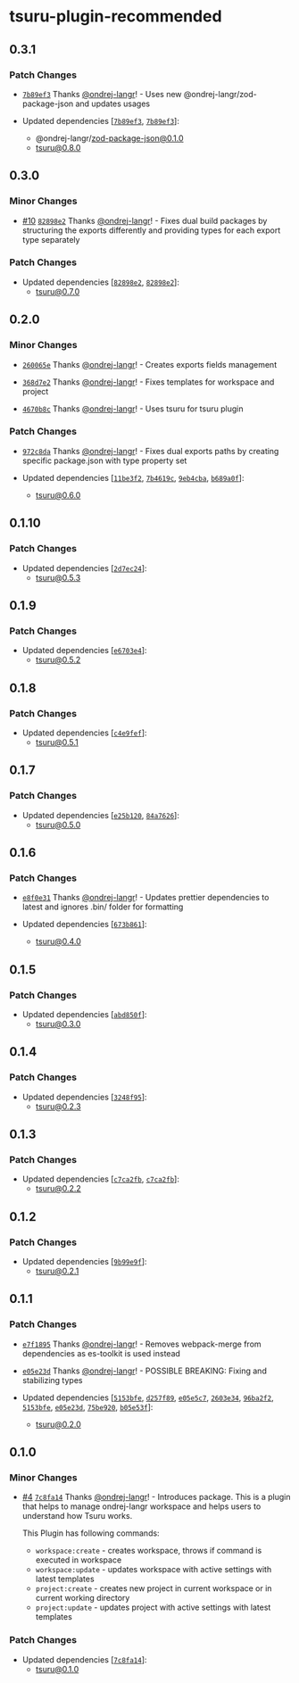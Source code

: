 # tsuru-plugin-recommended

## 0.3.1

### Patch Changes

- [`7b89ef3`](https://github.com/ondrej-langr/toolbox/commit/7b89ef3304f495558c58de4858175e89b9b6e9fb) Thanks [@ondrej-langr](https://github.com/ondrej-langr)! - Uses new @ondrej-langr/zod-package-json and updates usages

- Updated dependencies [[`7b89ef3`](https://github.com/ondrej-langr/toolbox/commit/7b89ef3304f495558c58de4858175e89b9b6e9fb), [`7b89ef3`](https://github.com/ondrej-langr/toolbox/commit/7b89ef3304f495558c58de4858175e89b9b6e9fb)]:
  - @ondrej-langr/zod-package-json@0.1.0
  - tsuru@0.8.0

## 0.3.0

### Minor Changes

- [#10](https://github.com/ondrej-langr/toolbox/pull/10) [`82898e2`](https://github.com/ondrej-langr/toolbox/commit/82898e2dd2f8592e78def8ac2df64d82d18ae3da) Thanks [@ondrej-langr](https://github.com/ondrej-langr)! - Fixes dual build packages by structuring the exports differently and providing types for each export type separately

### Patch Changes

- Updated dependencies [[`82898e2`](https://github.com/ondrej-langr/toolbox/commit/82898e2dd2f8592e78def8ac2df64d82d18ae3da), [`82898e2`](https://github.com/ondrej-langr/toolbox/commit/82898e2dd2f8592e78def8ac2df64d82d18ae3da)]:
  - tsuru@0.7.0

## 0.2.0

### Minor Changes

- [`260065e`](https://github.com/ondrej-langr/toolbox/commit/260065ef023d187b44f13d19f7546b7605099a40) Thanks [@ondrej-langr](https://github.com/ondrej-langr)! - Creates exports fields management

- [`368d7e2`](https://github.com/ondrej-langr/toolbox/commit/368d7e2053f0ab4377268be1ad42f4b9bdd1b799) Thanks [@ondrej-langr](https://github.com/ondrej-langr)! - Fixes templates for workspace and project

- [`4670b8c`](https://github.com/ondrej-langr/toolbox/commit/4670b8c90a9513901370ef57bfeef3f6cc59bf6e) Thanks [@ondrej-langr](https://github.com/ondrej-langr)! - Uses tsuru for tsuru plugin

### Patch Changes

- [`972c8da`](https://github.com/ondrej-langr/toolbox/commit/972c8daf75579e527b2f6c35877e95d18ee978a3) Thanks [@ondrej-langr](https://github.com/ondrej-langr)! - Fixes dual exports paths by creating specific package.json with type property set

- Updated dependencies [[`11be3f2`](https://github.com/ondrej-langr/toolbox/commit/11be3f26451503713e5d2a15004ec8da711cbe89), [`7b4619c`](https://github.com/ondrej-langr/toolbox/commit/7b4619c64a659297855324ebd5ae6ba6ab3589d7), [`9eb4cba`](https://github.com/ondrej-langr/toolbox/commit/9eb4cbaf94e0925752eae817d68bee52143510c1), [`b689a0f`](https://github.com/ondrej-langr/toolbox/commit/b689a0f36ac5820f3c0f9c3a8bcda7358ec74380)]:
  - tsuru@0.6.0

## 0.1.10

### Patch Changes

- Updated dependencies [[`2d7ec24`](https://github.com/ondrej-langr/toolbox/commit/2d7ec24924100493c39a868556f9d1ea0fa662e6)]:
  - tsuru@0.5.3

## 0.1.9

### Patch Changes

- Updated dependencies [[`e6703e4`](https://github.com/ondrej-langr/toolbox/commit/e6703e43f8c04cbe532506cfd08e0cee98e7defe)]:
  - tsuru@0.5.2

## 0.1.8

### Patch Changes

- Updated dependencies [[`c4e9fef`](https://github.com/ondrej-langr/toolbox/commit/c4e9fefba892030f0902e1b290c559c2176b8d4d)]:
  - tsuru@0.5.1

## 0.1.7

### Patch Changes

- Updated dependencies [[`e25b120`](https://github.com/ondrej-langr/toolbox/commit/e25b1203870cb5ad62ccc0079694eda4b3bcf31a), [`84a7626`](https://github.com/ondrej-langr/toolbox/commit/84a7626752375852d9c359df0a26827b654a6eed)]:
  - tsuru@0.5.0

## 0.1.6

### Patch Changes

- [`e8f0e31`](https://github.com/ondrej-langr/toolbox/commit/e8f0e314a41caa9a8850bcbac907864254878ee5) Thanks [@ondrej-langr](https://github.com/ondrej-langr)! - Updates prettier dependencies to latest and ignores .bin/ folder for formatting

- Updated dependencies [[`673b861`](https://github.com/ondrej-langr/toolbox/commit/673b861833feab22cd37ab4c4dfb3570c3cbe8b4)]:
  - tsuru@0.4.0

## 0.1.5

### Patch Changes

- Updated dependencies [[`abd850f`](https://github.com/ondrej-langr/toolbox/commit/abd850fc58aeb24126cc772a192b624d824ae6fc)]:
  - tsuru@0.3.0

## 0.1.4

### Patch Changes

- Updated dependencies [[`3248f95`](https://github.com/ondrej-langr/toolbox/commit/3248f95cad6bc697d0e72a9f38d58798f64e0798)]:
  - tsuru@0.2.3

## 0.1.3

### Patch Changes

- Updated dependencies [[`c7ca2fb`](https://github.com/ondrej-langr/toolbox/commit/c7ca2fb2690a698d49c2b5e414c505dc0a9106b8), [`c7ca2fb`](https://github.com/ondrej-langr/toolbox/commit/c7ca2fb2690a698d49c2b5e414c505dc0a9106b8)]:
  - tsuru@0.2.2

## 0.1.2

### Patch Changes

- Updated dependencies [[`9b99e9f`](https://github.com/ondrej-langr/toolbox/commit/9b99e9f7586191b6f3f8410e199f7e7126a008fc)]:
  - tsuru@0.2.1

## 0.1.1

### Patch Changes

- [`e7f1895`](https://github.com/ondrej-langr/toolbox/commit/e7f1895d51adf00d0898e198be1d2b7438666513) Thanks [@ondrej-langr](https://github.com/ondrej-langr)! - Removes webpack-merge from dependencies as es-toolkit is used instead

- [`e05e23d`](https://github.com/ondrej-langr/toolbox/commit/e05e23d23d894a569907e585cefdd04d8183bf6a) Thanks [@ondrej-langr](https://github.com/ondrej-langr)! - POSSIBLE BREAKING: Fixing and stabilizing types

- Updated dependencies [[`5153bfe`](https://github.com/ondrej-langr/toolbox/commit/5153bfe8ffb67719c11bc421bc48e67aba2a43f1), [`d257f89`](https://github.com/ondrej-langr/toolbox/commit/d257f89bb102e58fdc6c38d877db479728c3d7d2), [`e05e5c7`](https://github.com/ondrej-langr/toolbox/commit/e05e5c7e732bf2a25aa600990ea15aecf6d20cd1), [`2603e34`](https://github.com/ondrej-langr/toolbox/commit/2603e34ffb00728f6d812a591ecc35f674adb496), [`96ba2f2`](https://github.com/ondrej-langr/toolbox/commit/96ba2f29f966e6e1ca4df76ace56ce76b182f0a6), [`5153bfe`](https://github.com/ondrej-langr/toolbox/commit/5153bfe8ffb67719c11bc421bc48e67aba2a43f1), [`e05e23d`](https://github.com/ondrej-langr/toolbox/commit/e05e23d23d894a569907e585cefdd04d8183bf6a), [`75be920`](https://github.com/ondrej-langr/toolbox/commit/75be920a2c3849889a36f5d572bb8af59fc0aeb2), [`b05e53f`](https://github.com/ondrej-langr/toolbox/commit/b05e53f4ce5fdd436eca4f7878f7336e2feace86)]:
  - tsuru@0.2.0

## 0.1.0

### Minor Changes

- [#4](https://github.com/ondrej-langr/toolbox/pull/4) [`7c8fa14`](https://github.com/ondrej-langr/toolbox/commit/7c8fa140809cfec4a17b13362155f61a77135580) Thanks [@ondrej-langr](https://github.com/ondrej-langr)! - Introduces package. This is a plugin that helps to manage ondrej-langr workspace and helps users to understand how Tsuru works.

  This Plugin has following commands:

  - `workspace:create` - creates workspace, throws if command is executed in workspace
  - `workspace:update` - updates workspace with active settings with latest templates
  - `project:create` - creates new project in current workspace or in current working directory
  - `project:update` - updates project with active settings with latest templates

### Patch Changes

- Updated dependencies [[`7c8fa14`](https://github.com/ondrej-langr/toolbox/commit/7c8fa140809cfec4a17b13362155f61a77135580)]:
  - tsuru@0.1.0
